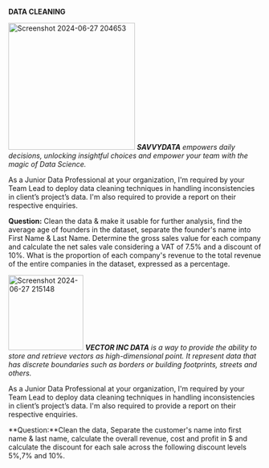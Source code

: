 **DATA CLEANING**

<img width="252" alt="Screenshot 2024-06-27 204653" src="https://github.com/halimotoye/Halimot-Data-Cleaning/assets/172057907/2090313b-824d-415e-9a4f-ad80c9e8cd61">  _**SAVVYDATA** empowers daily decisions, unlocking insightful choices and empower your team with the magic of Data Science._

As a Junior Data Professional at your organization, I'm required by your Team Lead to deploy data cleaning techniques in handling inconsistencies in client’s project’s data. I'm also required to provide a report on their respective enquiries.

**Question:** Clean the data & make it usable for further analysis, find the average age of founders in the dataset, separate the founder's name into First Name & Last Name. Determine the gross sales value for each company and calculate the net sales vale considering a VAT of 7.5% and a discount of 10%. What is the proportion of each company's revenue to the total revenue of the entire companies in the dataset, expressed as a percentage. 

<img width="149" alt="Screenshot 2024-06-27 215148" src="https://github.com/halimotoye/Halimot-Data-Cleaning/assets/172057907/03c27a61-e437-48c2-882d-aedeeab1e996"> _**VECTOR INC DATA** is a way to provide the ability to store and retrieve vectors as high-dimensional point. It represent data that has discrete boundaries such as borders or building footprints, streets and others._

As a Junior Data Professional at your organization, I'm required by your Team Lead to deploy data cleaning techniques in handling inconsistencies in client’s project’s data. I'm also required to provide a report on their respective enquiries.

**Question:**Clean the data, Separate the customer's name into first name & last name, calculate the overall revenue, cost and profit in $ and calculate the discount for each sale across the following discount levels 5%,7% and 10%.
